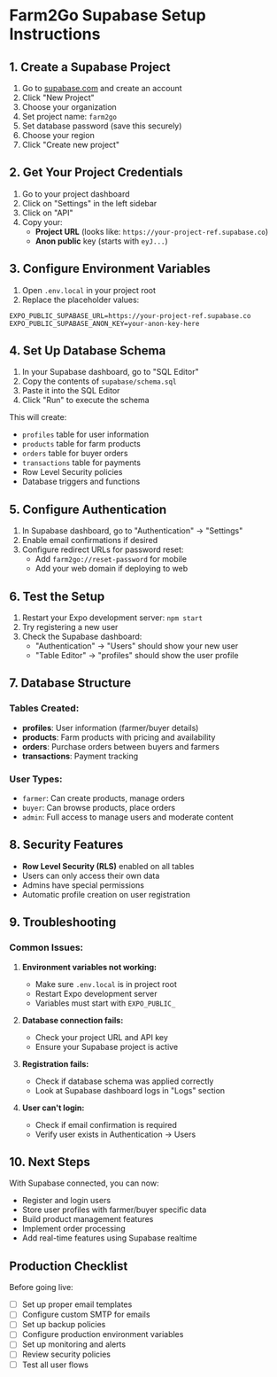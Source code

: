 # Farm2Go Supabase Setup Instructions

## 1. Create a Supabase Project

1. Go to [supabase.com](https://supabase.com) and create an account
2. Click "New Project"
3. Choose your organization
4. Set project name: `farm2go`
5. Set database password (save this securely)
6. Choose your region
7. Click "Create new project"

## 2. Get Your Project Credentials

1. Go to your project dashboard
2. Click on "Settings" in the left sidebar
3. Click on "API"
4. Copy your:
   - **Project URL** (looks like: `https://your-project-ref.supabase.co`)
   - **Anon public** key (starts with `eyJ...`)

## 3. Configure Environment Variables

1. Open `.env.local` in your project root
2. Replace the placeholder values:

```env
EXPO_PUBLIC_SUPABASE_URL=https://your-project-ref.supabase.co
EXPO_PUBLIC_SUPABASE_ANON_KEY=your-anon-key-here
```

## 4. Set Up Database Schema

1. In your Supabase dashboard, go to "SQL Editor"
2. Copy the contents of `supabase/schema.sql`
3. Paste it into the SQL Editor
4. Click "Run" to execute the schema

This will create:
- `profiles` table for user information
- `products` table for farm products
- `orders` table for buyer orders
- `transactions` table for payments
- Row Level Security policies
- Database triggers and functions

## 5. Configure Authentication

1. In Supabase dashboard, go to "Authentication" → "Settings"
2. Enable email confirmations if desired
3. Configure redirect URLs for password reset:
   - Add `farm2go://reset-password` for mobile
   - Add your web domain if deploying to web

## 6. Test the Setup

1. Restart your Expo development server: `npm start`
2. Try registering a new user
3. Check the Supabase dashboard:
   - "Authentication" → "Users" should show your new user
   - "Table Editor" → "profiles" should show the user profile

## 7. Database Structure

### Tables Created:

- **profiles**: User information (farmer/buyer details)
- **products**: Farm products with pricing and availability
- **orders**: Purchase orders between buyers and farmers
- **transactions**: Payment tracking

### User Types:
- `farmer`: Can create products, manage orders
- `buyer`: Can browse products, place orders
- `admin`: Full access to manage users and moderate content

## 8. Security Features

- **Row Level Security (RLS)** enabled on all tables
- Users can only access their own data
- Admins have special permissions
- Automatic profile creation on user registration

## 9. Troubleshooting

### Common Issues:

1. **Environment variables not working:**
   - Make sure `.env.local` is in project root
   - Restart Expo development server
   - Variables must start with `EXPO_PUBLIC_`

2. **Database connection fails:**
   - Check your project URL and API key
   - Ensure your Supabase project is active

3. **Registration fails:**
   - Check if database schema was applied correctly
   - Look at Supabase dashboard logs in "Logs" section

4. **User can't login:**
   - Check if email confirmation is required
   - Verify user exists in Authentication → Users

## 10. Next Steps

With Supabase connected, you can now:
- Register and login users
- Store user profiles with farmer/buyer specific data
- Build product management features
- Implement order processing
- Add real-time features using Supabase realtime

## Production Checklist

Before going live:
- [ ] Set up proper email templates
- [ ] Configure custom SMTP for emails
- [ ] Set up backup policies
- [ ] Configure production environment variables
- [ ] Set up monitoring and alerts
- [ ] Review security policies
- [ ] Test all user flows